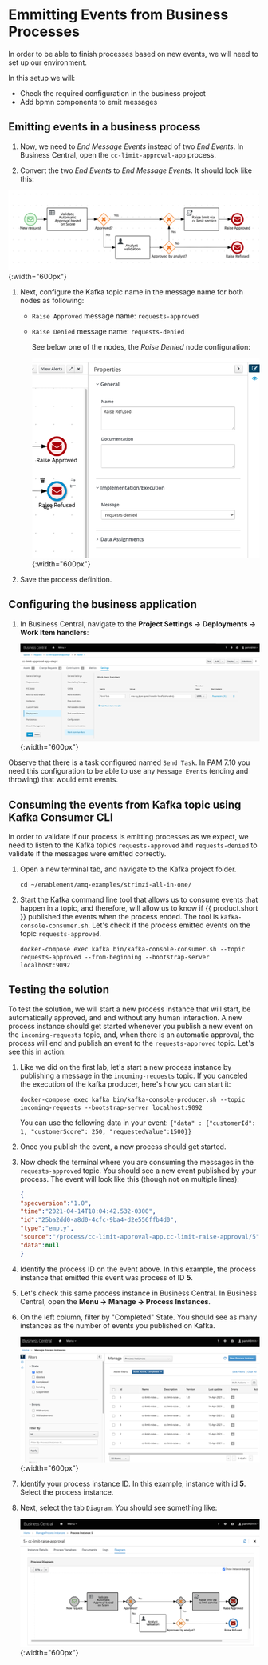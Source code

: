 # Emmitting Events from Business Processes

In order to be able to finish processes based on new events, we will need to set up our environment.

In this setup we will:

- Check the required configuration in the business project
- Add bpmn components to emit messages

## Emitting events in a business process

1. Now, we need to *End Message Events*  instead of two *End Events*. In Business Central, open the `cc-limit-approval-app` process.

1. Convert the two *End Events* to *End Message Events*. It should look like this:

  ![Prcoess definition with End Event as Messages](../images/business_automation/bam_kafka/bc-process-definition-step2.png){:width="600px"}

1. Next, configure the Kafka topic name in the message name for both nodes as following:

      * `Raise Approved` message name: `requests-approved`
      * `Raise Denied` message name: `requests-denied`

        See below one of the nodes, the *Raise Denied* node configuration:

        ![End Event Configuration](../images/business_automation/bam_kafka/bc-end-event-config.png){:width="600px"}

1. Save the process definition.

## Configuring the business application

1. In Business Central, navigate to the **Project Settings -> Deployments -> Work Item handlers**: 

    ![Task Configuration](../images/business_automation/bam_kafka/bc-project-task-config.png){:width="600px"}

Observe that there is a task configured named `Send Task`. In PAM 7.10 you need this configuration to be able to use any `Message Events` (ending and throwing) that would emit events. 

## Consuming the events from Kafka topic using Kafka Consumer CLI

In order to validate if our process is emitting processes as we expect, we need to listen to the Kafka topics `requests-approved` and `requests-denied` to validate if the messages were emitted correctly.

1. Open a new terminal tab, and navigate to the Kafka project folder.

    ```shell
    cd ~/enablement/amq-examples/strimzi-all-in-one/
    ```

2. Start the Kafka command line tool that allows us to consume events that happen in a topic, and therefore, will allow us to know if {{ product.short }} published the events when the process ended. The tool is `kafka-console-consumer.sh`. Let's check if the process emitted events on the topic `requests-approved`.

    ```shell
    docker-compose exec kafka bin/kafka-console-consumer.sh --topic requests-approved --from-beginning --bootstrap-server localhost:9092
    ```

## Testing the solution

To test the solution, we will start a new process instance that will start, be automatically approved, and end without any human interaction. A new process instance should get started whenever you publish a new event on the `incoming-requests` topic, and, when there is an automatic approval, the process will end and publish an event to the `requests-approved` topic. Let's see this in action:

1. Like we did on the first lab, let's start a new process instance by publishing a message in the `incoming-requests` topic. If you canceled the execution of the kafka producer, here's how you can start it:

    ```shell
    docker-compose exec kafka bin/kafka-console-producer.sh --topic incoming-requests --bootstrap-server localhost:9092
    ```

    You can use the following data in your event: `{"data" : {"customerId": 1, "customerScore": 250, "requestedValue":1500}}`

1. Once you publish the event, a new process should get started.

1. Now check the terminal where you are consuming the messages in the `requests-approved` topic. You should see a new event published by your process. The event will look like this (though not on multiple lines):

    ```json
    {
    "specversion":"1.0",
    "time":"2021-04-14T18:04:42.532-0300",
    "id":"25ba2dd0-a8d0-4cfc-9ba4-d2e556ffb4d0",
    "type":"empty",
    "source":"/process/cc-limit-approval-app.cc-limit-raise-approval/5",
    "data":null
    }
    ```

2. Identify the process ID on the event above. In this example, the process instance that emitted this event was process of ID **5**.

3. Let's check this same process instance in Business Central. In Business Central, open the **Menu -> Manage -> Process Instances**. 

4. On the left column, filter by "Completed" State. You should see as many instances as the number of events you published on Kafka.

    ![Filtered Process Instance View](../images/business_automation/bam_kafka/bc-process-instance-list-filtered.png){:width="600px"}

5. Identify your process instance ID. In this example, instance with id **5**. Select the process instance.

6. Next, select the tab `Diagram`. You should see something like:

    ![Process Instance view](../images/business_automation/bam_kafka/bc-lab-two-process-instances.png){:width="600px"}
